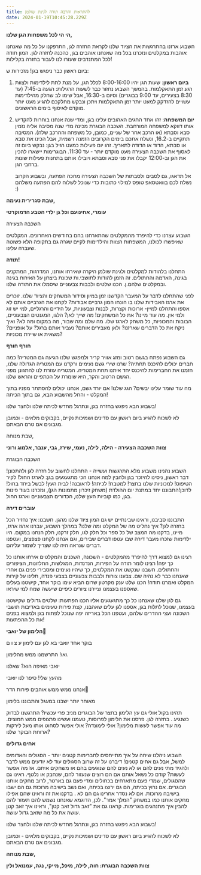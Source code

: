 ```yaml
---
title: להתראות והרבה תודה לגינת שולמן
date: 2024-01-19T10:45:28.229Z
---
```

**הי הי לכל משפחות הגן שלנו,**

השבוע ארזנו בהתרגשות את הציוד שלנו לקראת החזרה לגן, התרפקנו על כל מה שאנחנו אוהבות במקלטים ונזכרנו בכל מה שאנחנו אוהבים בגן, כהכנה לחזרה לגן. המון תודה לכל המתנדבים שעזרו לנו לעבור בחזרה בקלילות!

ביום ראשון כבר ניפגש בגן! מזכירות ש:

1. **ביום ראשון**: שעות הגן יהיו 8:00-16:00 לכלל הגן, על מנת לתת לילדימות ולצוות רגע זמן התאקלמות. בהמשך השבוע נחזור כבר לשעות הרגילות: הגעה ב-7:45 (עד 8:30 בצעירים, עד 9:00 בבוגרים) וסיום ב-16:30, אבל שימו לב שחלק מהילדימות עשויים להזדקק למעט יותר זמן התאקלמות ויתכן ונבקש מחלקכם להגיע מעט יותר מוקדם לאיסוף בימים הראשונים.
2. **יום המשפחה**: זהו אחד החגים האהובים עלינו בגן, ומדי שנה אנחנו בוחרות להקדיש אותו דווקא למשפחה המורחבת. השכבה הבוגרת מכינה מדי שנה מסיבה אליה נזמין סבא וסבתא (או הרכב אחר של שניים, כמובן, כל משפחה וההרכב שלה). המסיבה תתקיים ב-16.2, ונשלח אתכם בימים הקרובים הזמנה רשמית, אבל הכינו את סבא או סבתא, הדוד או הדודה לתאריך. זהו יום פעילות כמעט רגיל בגן: נבקש ביום זה לאסוף את השכבה הצעירה מעט מוקדם יותר - עד 11:30. הבוגרימות יישארו להכין את הגן וב-12:00 יקבלו את פני סבא וסבתא ויובילו אותם בתחנות פעילות שונות ברחבי הגן.

   אל תדאגו, גם לסבים ולסבתות של השכבה הצעירה מחכה הפתעה, ובשבוע הקרוב נשלח לכם בוואטסאפ טופס למילוי כתובות כדי שנוכל לשלוח להם הפתעה משלהם :)

**שבת סגרירית נעימה,**

**עומרי, אחינועם וכל גן ילדי הטבע הדמוקרטי**

השכבה הצעירה

השבוע עצרנו כדי להיפרד מהמקלטים שהתארחנו בהם בחודשים האחרונים. המקלטים שאיפשרו לכולנו, המשפחות הצוות והילדימות לקיים שגרה גם בתקופה הלא פשוטה שעברה עלינו.

**תודה!**

התחלנו בלהודות למקלטים ולגינת שולמן היקרה שאירחו אותנו, המדרגות, המתקנים בגינה, האדמה והחתולים. זה הזמן להודות לתושבי.ות שכונת ביצרון על האירוח בגינה ובמקלטים שלהם.ן. הכנו שלטים ולבבות צבעוניים שיסמלו את התודה שלנו.

לפני שהתחלנו לדבר על המעבר הקדשנו זמן במיון וסידור המשחקים והציוד שלנו. זוכרים את ארגז האבידות שלנו בו הונחו המון גרביים אבודות? לקחנו את הגרביים אותם לא אספו והתחלנו למיין- ארוכות וקצרות, לבנות וצבעוניות, על הידיים והרגליים, למי יש זוג ולמי אין. מה עוד מיינו? את כל המשחקים! מה שייך לאן? הלגו, המגנטים הצבעוניים, הבובות והמכוניות, כל משחק לארגז שלו. מה שלם ומה שבור, מה במקום ומה לא? ואיך ניקח את כל הדברים שארזנו? ולאן מעבירים אותם? נעביר אותם ברגל? על אופניים? משאית או שיירת מכוניות?

**חורף חורף**

גם השבוע נפתח בגשם רטוב ומזג אוויר קריר ולמפגש שלנו הגיעה גם המטריה! כמה חברים יכולים להיכנס תחתיה? שרנו שירי גשם נעימים ורקדנו עם המטריה הגדולה שלנו, הזמנו את החברימות להיכנס יחד איתנו תחת המטריה. המטריה עוזרת לנו להתגונן מפני הגשם הרטוב והקר, היא שומרת על הכתפיים והראש שלנו.

מה עוד שומר עלינו יבשים? הגג שלנו! אם יורד גשם, אנחנו יכולים להסתתר מפניו בתוך המקלט - והחל מהשבוע הבא, גם בתוך הכיתה!

בשבוע הבא ניפגש בחזרה בגן, ונתרגל מחדש לכיתה שלנו ולחצר שלנו!

לא לשכוח להגיע ביום ראשון עם סדינים ושמיכות נקיים, בקבוקים מלאים - וכמובן מגבונים אם טרם הבאתם.

שבת מנוחה,

**צוות השכבה הצעירה - הילה, לילה, נעמי, שירז, גבי, ענבר, אלמוג ורוני**

השכבה הבוגרת

השבוע נהנינו משבוע מלא התרגשות ועשייה - התחלנו לחשוב על חזרה לגן ולהתכונן! דבר ראשון, ניסינו להיזכר בגן ולהבין למה אנחנו הכי מתגעגעים בגן: לארגז החול! לקיר הטיפוס! למכוניות שלנו בחצר! למטבח! לכיתה! לראובנה! לבית העץ! לבשל ביחד בחול! לדוכן!התבוננו יחד במתנת יום ההולדת (משחק זיכרון מתמונות הגן), ונזכרנו בעוד פינות בגן, כמו קוביות העץ שלנו, הכדורים הצבעוניים וארגז החול.

**עוברים דירה**

התבוננו סביבנו, וראינו שבינתיים יש גם המון ציוד שלנו מהגן. חשבנו: איך נחזיר הכל בחזרה לגן? איך נחליט מה של המקלט ומה שלנו? במהלך השבוע, עברנו ארגז ארגז, מיינו, בדקנו מה המצב של כל ספר וכל חלק לגו, חלק זרקנו, חלק הנחנו במקום. היו ילדימות שזכרו מעבר דירה שבו עטפו דברים שבירים, וגם אנחנו לקחנו פצפצים, ועטפנו דברים שנראה היה לנו שצריך לשמור עליהם.

רצינו גם למצוא דרך להיפרד מהמקלטים - השכונה, השכנים והמקלטים אירחו אותנו כל כך יפה! רצינו לומר תודה על הפירות, הנדנדות, המגלשות, החלזונות, הציפורים והחתולים. חשבנו שנקשט את המקלטים, כך שיהיו נעימים ומסבירי פנים גם אחרי שאנחנו כבר לא נהיה שם. צבענו צורות ולבבות צבעוניים בצבעי פנדה, תלינו על קירות המקלט ואמרנו תודה! הכנו שלט ענק מקרטון שרום הביא עימו בוקר אחד, קישטנו בעלים שאספנו בעצמנו וציירנו ציורים כיפיים שיעשה שמח למי שיראו.

גם לגן שלנו שאנחנו כל כך מתגעגעים אליו הכנו הפתעות: שלטים גדולים שקישטנו בעצמנו, שנוכל לתלות בגן, אספנו לגן עלים שאהבנו, קצת פירות טעימים באדיבות תושבי השכונה ועצי ההדרים שלהם, ועטפנו הכל באריזה יפה שנוכל לפתוח בגן ולמצוא בפנים את כל ההפתעות!

**הלימון של יואבי🍋**

בוקר אחד יואבי בא לגן עם לימון ע צ ו ם

ואו! התרשמנו ממש מהלימון.

יואבי מאיפה הוא? שאלנו

מהעץ שלי! סיפר לנו יואבי

אנחנו ממש ממש אוהבים פירות הדר🍊

מאוחר יותר ישבנו במעגל והתבוננו בלימון

תהינו בקול אולי גם עץ הלימון בחצר של הבוגרים מניב פרי עכשיו? התרגשנו לבדוק כשנגיע . בחזרה לגן. פרסנו את הלימון לפרוסות, טעמנו ועשינו פרצופים ממש חמוצים. מה עוד אפשר לעשות מלימון? אולי לימונדה? אולי אפשר לסחוט אותו מעל לירקות ארוחת הבוקר שלנו?

**אחים גדולים**

השבוע ניהלנו שיחה על איך מתייחסים לחברימות קטנים יותר - הסגולים והאדומים למשל, אבל גם אחים קטנים! דיברנו על זה שרוב הסגולים עוד לא יודעים ממש לדבר ולהגיד מתי נעים להם או לא נעים להם שנוגעים בהם או משחקים איתם. אז מה אפשר לעשות? קודם כל נשאל אותם אם הם רוצים שנעזור להם, שנחבק או נלטף. ראינו גם שהסגולים, שמדי פעם מתארחים בכחולים ומדי פעם גם בארטר, לרוב מחקים אותנו הבוגרים. אם נרוץ בכיתה, הם גם ירוצו בכיתה, ואם נשב בישיבה מרוכזת גם הם ישבו בישיבה מרוכזת. אם לא נסדר אחרינו גם הם לא . בדקנו את זה וראינו שהם אפילו מחקים אותנו כמו במשחק "המלך אמר". לכן, הדוגמא שאנחנו נשמש להם תעזור להם להבין איך מתנהגים בוגרימות. קראנו גם את "זאב גדול זאב קטן", וראינו איך זאב קטן עושה את כל מה שזאב גדול עושה.

בשבוע הבא ניפגש בחזרה בגן, ונתרגל מחדש לכיתה שלנו ולחצר שלנו!

לא לשכוח להגיע ביום ראשון עם סדינים ושמיכות נקיים, בקבוקים מלאים - וכמובן מגבונים אם טרם הבאתם.

**שבת מנוחה,**

**צוות השכבה הבוגרת: חוה, לילה, מיכל, מייקי, נגה, עמנואל ולין**